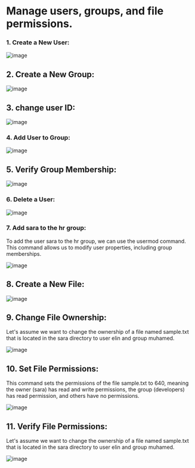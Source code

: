 
# Manage users, groups, and file permissions.

### 1. Create a New User:

![image](https://github.com/user-attachments/assets/baa1b196-28a0-483b-95f7-a87be281617d)

## 2. Create a New Group:
![image](https://github.com/user-attachments/assets/d8453171-3307-4582-97b4-83ff71790b49)

## 3. change user ID:

![image](https://github.com/user-attachments/assets/b7b67e30-4734-4aaf-8dd0-4f86679efff7)

### 4. Add User to Group:

![image](https://github.com/user-attachments/assets/1e91d29e-b7fa-490c-b86d-30d9dd2fa8f1)

## 5. Verify Group Membership:

![image](https://github.com/user-attachments/assets/126ce0ac-7623-4ba6-8206-74c40df1b98e)

### 6. Delete a User:

![image](https://github.com/user-attachments/assets/a4ce1295-d322-4bac-a190-6cd66fcd4728)

### 7. Add sara to the hr group:

To add the user sara to the hr group, we can use the usermod command. This command allows us to modify user properties, including group memberships.

![image](https://github.com/user-attachments/assets/8da6d790-3b84-4112-ae63-586389c9e409)

## 8. Create a New File:

![image](https://github.com/user-attachments/assets/8b084b8f-859a-49e0-a3aa-3af23cf4b2a4)

## 9. Change File Ownership: 

Let's assume we  want to change the ownership of a file named sample.txt that is located in the sara directory to user elin and group muhamed.

![image](https://github.com/user-attachments/assets/c4acff89-bc4a-4041-982d-37cecf5d3dd5)

## 10. Set File Permissions:

This command sets the permissions of the file sample.txt to 640, meaning the owner (sara) has read and write permissions, the group (developers) has read permission, and others have no permissions.

![image](https://github.com/user-attachments/assets/8e3031bf-9234-4e1f-97f2-ad1b419c571f)

## 11. Verify File Permissions:

Let's assume we want to change the ownership of a file named sample.txt that is located in the sara directory to user elin and group muhamed.

![image](https://github.com/user-attachments/assets/9ee28214-1b4c-4652-8cb1-7e36172ee7ac)
